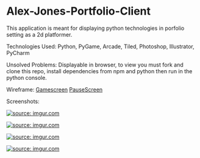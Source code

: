# Alex-Jones-Portfolio-Client

This application is meant for displaying python technologies in porfolio setting as a 2d platformer.

Technologies Used: Python, PyGame, Arcade, Tiled, Photoshop, Illustrator, PyCharm

Unsolved Problems: Displayable in browser, to view you must fork and clone this repo, install dependencies from npm and python then run in the python console.

Wireframe: [Gamescreen](https://i.imgur.com/ca4QXrB.jpg)  [PauseScreen](https://i.imgur.com/1gAzIqG.jpg)

Screenshots: 

<a href="https://imgur.com/qyvVdMU"><img src="https://i.imgur.com/qyvVdMU.png" title="source: imgur.com" /></a>

<a href="https://imgur.com/ie4kbp2"><img src="https://i.imgur.com/ie4kbp2.png" title="source: imgur.com" /></a>

<a href="https://imgur.com/TaPFbvm"><img src="https://i.imgur.com/TaPFbvm.png" title="source: imgur.com" /></a>

<a href="https://imgur.com/McHefWV"><img src="https://i.imgur.com/McHefWV.png" title="source: imgur.com" /></a>
